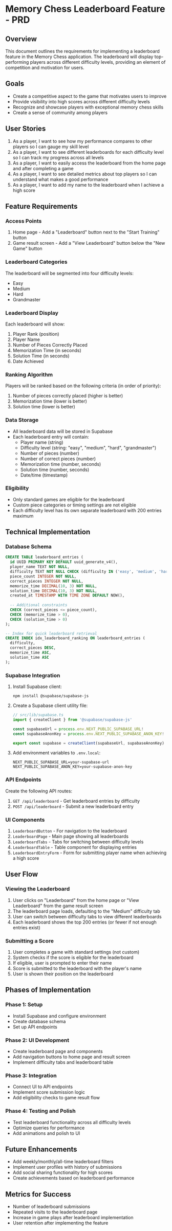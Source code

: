 # Memory Chess Leaderboard Feature - PRD

## Overview
This document outlines the requirements for implementing a leaderboard feature in the Memory Chess application. The leaderboard will display top-performing players across different difficulty levels, providing an element of competition and motivation for users.

## Goals
- Create a competitive aspect to the game that motivates users to improve
- Provide visibility into high scores across different difficulty levels
- Recognize and showcase players with exceptional memory chess skills
- Create a sense of community among players

## User Stories
1. As a player, I want to see how my performance compares to other players so I can gauge my skill level
2. As a player, I want to see different leaderboards for each difficulty level so I can track my progress across all levels
3. As a player, I want to easily access the leaderboard from the home page and after completing a game
4. As a player, I want to see detailed metrics about top players so I can understand what makes a good performance
5. As a player, I want to add my name to the leaderboard when I achieve a high score

## Feature Requirements

### Access Points
1. Home page - Add a "Leaderboard" button next to the "Start Training" button
2. Game result screen - Add a "View Leaderboard" button below the "New Game" button

### Leaderboard Categories
The leaderboard will be segmented into four difficulty levels:
- Easy
- Medium
- Hard
- Grandmaster

### Leaderboard Display
Each leaderboard will show:
1. Player Rank (position)
2. Player Name
3. Number of Pieces Correctly Placed
4. Memorization Time (in seconds)
5. Solution Time (in seconds)
6. Date Achieved

### Ranking Algorithm
Players will be ranked based on the following criteria (in order of priority):
1. Number of pieces correctly placed (higher is better)
2. Memorization time (lower is better)
3. Solution time (lower is better)

### Data Storage
- All leaderboard data will be stored in Supabase
- Each leaderboard entry will contain:
  - Player name (string)
  - Difficulty level (string: "easy", "medium", "hard", "grandmaster")
  - Number of pieces (number)
  - Number of correct pieces (number)
  - Memorization time (number, seconds)
  - Solution time (number, seconds)
  - Date/time (timestamp)

### Eligibility
- Only standard games are eligible for the leaderboard
- Custom piece categories or timing settings are not eligible
- Each difficulty level has its own separate leaderboard with 200 entries maximum

## Technical Implementation

### Database Schema
```sql
CREATE TABLE leaderboard_entries (
  id UUID PRIMARY KEY DEFAULT uuid_generate_v4(),
  player_name TEXT NOT NULL,
  difficulty TEXT NOT NULL CHECK (difficulty IN ('easy', 'medium', 'hard', 'grandmaster')),
  piece_count INTEGER NOT NULL,
  correct_pieces INTEGER NOT NULL,
  memorize_time DECIMAL(10, 3) NOT NULL,
  solution_time DECIMAL(10, 3) NOT NULL,
  created_at TIMESTAMP WITH TIME ZONE DEFAULT NOW(),
  
  -- Additional constraints
  CHECK (correct_pieces <= piece_count),
  CHECK (memorize_time > 0),
  CHECK (solution_time > 0)
);

-- Index for quick leaderboard retrieval
CREATE INDEX idx_leaderboard_ranking ON leaderboard_entries (
  difficulty,
  correct_pieces DESC,
  memorize_time ASC,
  solution_time ASC
);
```

### Supabase Integration
1. Install Supabase client:
   ```
   npm install @supabase/supabase-js
   ```

2. Create a Supabase client utility file:
   ```typescript
   // src/lib/supabase.ts
   import { createClient } from '@supabase/supabase-js'

   const supabaseUrl = process.env.NEXT_PUBLIC_SUPABASE_URL!
   const supabaseAnonKey = process.env.NEXT_PUBLIC_SUPABASE_ANON_KEY!

   export const supabase = createClient(supabaseUrl, supabaseAnonKey)
   ```

3. Add environment variables to `.env.local`:
   ```
   NEXT_PUBLIC_SUPABASE_URL=your-supabase-url
   NEXT_PUBLIC_SUPABASE_ANON_KEY=your-supabase-anon-key
   ```

### API Endpoints
Create the following API routes:

1. `GET /api/leaderboard` - Get leaderboard entries by difficulty
2. `POST /api/leaderboard` - Submit a new leaderboard entry

### UI Components
1. `LeaderboardButton` - For navigation to the leaderboard
2. `LeaderboardPage` - Main page showing all leaderboards
3. `LeaderboardTabs` - Tabs for switching between difficulty levels
4. `LeaderboardTable` - Table component for displaying entries
5. `LeaderboardEntryForm` - Form for submitting player name when achieving a high score

## User Flow

### Viewing the Leaderboard
1. User clicks on "Leaderboard" from the home page or "View Leaderboard" from the game result screen
2. The leaderboard page loads, defaulting to the "Medium" difficulty tab
3. User can switch between difficulty tabs to view different leaderboards
4. Each leaderboard shows the top 200 entries (or fewer if not enough entries exist)

### Submitting a Score
1. User completes a game with standard settings (not custom)
2. System checks if the score is eligible for the leaderboard
3. If eligible, user is prompted to enter their name
4. Score is submitted to the leaderboard with the player's name
5. User is shown their position on the leaderboard

## Phases of Implementation

### Phase 1: Setup
- Install Supabase and configure environment
- Create database schema
- Set up API endpoints

### Phase 2: UI Development
- Create leaderboard page and components
- Add navigation buttons to home page and result screen
- Implement difficulty tabs and leaderboard table

### Phase 3: Integration
- Connect UI to API endpoints
- Implement score submission logic
- Add eligibility checks to game result flow

### Phase 4: Testing and Polish
- Test leaderboard functionality across all difficulty levels
- Optimize queries for performance
- Add animations and polish to UI

## Future Enhancements
- Add weekly/monthly/all-time leaderboard filters
- Implement user profiles with history of submissions
- Add social sharing functionality for high scores
- Create achievements based on leaderboard performance

## Metrics for Success
- Number of leaderboard submissions
- Repeated visits to the leaderboard page
- Increase in game plays after leaderboard implementation
- User retention after implementing the feature 